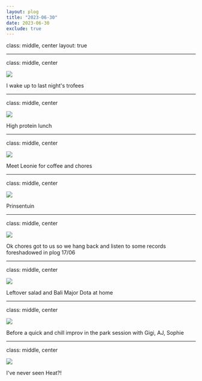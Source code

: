 ```yaml
---
layout: plog
title: "2023-06-30"
date: 2023-06-30
exclude: true
---
```


class: middle, center
layout: true

---

class: middle, center

<img class="plog-picture" src="{{ site.baseurl }}/img/plog/2023-06-30/01.jpg" />

I wake up to last night's trofees

---

class: middle, center

<img class="plog-picture" src="{{ site.baseurl }}/img/plog/2023-06-30/02.jpg" />

High protein lunch

---

class: middle, center

<img class="plog-picture" src="{{ site.baseurl }}/img/plog/2023-06-30/03.jpg" />

Meet Leonie for coffee and chores

---

class: middle, center

<img class="plog-picture" src="{{ site.baseurl }}/img/plog/2023-06-30/04.jpg" />

Prinsentuin

---

class: middle, center

<img class="plog-picture" src="{{ site.baseurl }}/img/plog/2023-06-30/05.jpg" />

Ok chores got to us so we hang back and listen to some records foreshadowed in plog 17/06

---

class: middle, center

<img class="plog-picture" src="{{ site.baseurl }}/img/plog/2023-06-30/06.jpg" />

Leftover salad and Bali Major Dota at home

---

class: middle, center

<img class="plog-picture" src="{{ site.baseurl }}/img/plog/2023-06-30/07.jpg" />

Before a quick and chill improv in the park session with Gigi, AJ, Sophie

---

class: middle, center

<img class="plog-picture" src="{{ site.baseurl }}/img/plog/2023-06-30/08.jpg" />

I've never seen Heat?!

